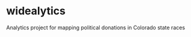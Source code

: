 widealytics
===========

Analytics project for mapping political donations in Colorado state races 

